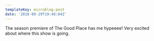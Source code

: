 ```yaml
---
templateKey: microblog-post
date: '2018-09-29T19:48:04Z'
---
```


The season premiere of The Good Place has me hypeeee! Very excited about where this show is going.

